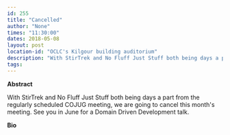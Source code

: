 ```yaml
---
id: 255
title: "Cancelled"
author: "None"
times: "11:30:00"
dates: 2018-05-08
layout: post
location-id: "OCLC's Kilgour building auditorium"  
description: "With StirTrek and No Fluff Just Stuff both being days a part from the regularly scheduled COJUG meeting, we are going to cancel this month's meeting. See you in June for a Domain Driven Development talk."
tags: 
---
```

 **Abstract**

With StirTrek and No Fluff Just Stuff both being days a part from the regularly scheduled COJUG meeting, we are going to cancel this month's meeting. See you in June for a Domain Driven Development talk.

**Bio**


